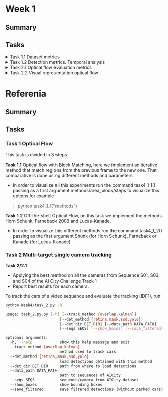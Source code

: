 # Week 1

## Summary

## Tasks

<details>
<summary>Task 1.1 Dataset metrics</summary>
 <p>This task is presented to make us familiar with dataset. The aim of this 
  
   To run this task you must call task101() or just call main_all_tasks.py() </p>
</details>

<details>
<summary>Task 1.2 Detection metrics. Temporal analysis</summary>
 <p>Content 1 
  
   To call this task you must run task102 Content 1
   Content 1 
   Content 1</p>
</details>

<details>
<summary>Task 2.1 Optical flow evaluation metrics</summary>
 <p>Content 1 
  
   Content 1
   Content 1 
   Content 1</p>
</details>

<details>
<summary>Task 2.2 Visual representation optical flow</summary>
 <p>Content 1 
  
   Content 1
   Content 1 
   Content 1</p>
</details>


# Referenia 
## Summary 

## Tasks
### Task 1 Optical Flow
This task is divided in 3 steps

**Task 1.1** Optical flow with Block Matching, here we implement an iterative method that match regions from the previous frame to the new one. That comparative is done using different methods and parameters.

* In order to visualize all this experiments run the command task4_1_1() passing as a first argument methods/area_block/steps to visualize this options for example

> python task4_1_1("methods")

**Task 1.2** Off-the-shelt Optical Flow, on this task we implement the methods Horn Schunk, Farneback 2003 and Lucas-Kanade.

* In order to visualize this different methods run the command task4_1_2() passing as the first argument Shunk (for Horn Schunk), Farneback or Kanade (for Lucas-Kanade)

### Task 2 Multi-target single camera tracking

**Task 2/2.1**
* Applying the best method  on all the cameras from Sequence S01, S03, and S04 of the AI City Challenge Track 1
* Report best results for each camera.

To track the cars of a video sequence and evaluate the tracking (IDF1), run:

```bash
python Week4/task_2.py -h

usage: task_2.py.py [-h] [--track_method {overlap,kalman}]
                        [--det_method {retina,mask,ssd,yolo}]
                        [--det_dir DET_DIR] [--data_path DATA_PATH]
                        [--seqs SEQS] [--show_boxes] [--save_filtered]

optional arguments:
  -h, --help            show this help message and exit
  --track_method {overlap,kalman}
                        method used to track cars
  --det_method {retina,mask,ssd,yolo}
                        load detections obtained with this method
  --det_dir DET_DIR     path from where to load detections
  --data_path DATA_PATH
                        path to sequences of AICity
  --seqs SEQS           sequence/camera from AICity dataset
  --show_boxes          show bounding boxes
  --save_filtered       save filtered detections (without parked cars)

```
